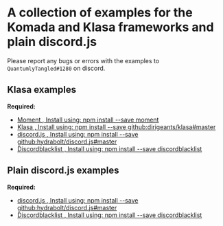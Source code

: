 # A collection of examples for the Komada and Klasa frameworks and plain discord.js

Please report any bugs or errors with the examples to `QuantumlyTangled#1280` on discord.

## __Klasa examples__
**Required:**
- [Moment , Install using: npm install --save moment](https://github.com/moment/moment)
- [Klasa , Install using: npm install --save github:dirigeants/klasa#master](https://github.com/dirigeants/klasa)
- [discord.js , Install using: npm install --save github:hydrabolt/discord.js#master](https://discord.js.org/#/docs/main/master/general/welcome)
- [Discordblacklist , Install using: npm install --save discordblacklist](https://github.com/wzhouwzhou/discordblacklist)

## __Plain discord.js examples__
**Required:**
- [discord.js , Install using: npm install --save github:hydrabolt/discord.js#master](https://discord.js.org/#/docs/main/master/general/welcome)
- [Discordblacklist , Install using: npm install --save discordblacklist](https://github.com/wzhouwzhou/discordblacklist)